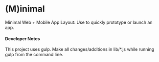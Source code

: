 (M)inimal
=========

Minimal Web + Mobile App Layout: Use to quickly prototype or launch an app.

#### Developer Notes

This project uses gulp. Make all changes/additions in lib/*.js while running gulp from the command line.
